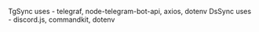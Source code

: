 TgSync uses - telegraf, node-telegram-bot-api, axios, dotenv
DsSync uses - discord.js, commandkit, dotenv